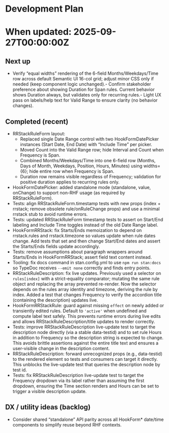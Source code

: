 # Development Plan
#
# When updated: 2025-09-27T00:00:00Z

## Next up
- Verify “equal widths” rendering of the 6-field Months/Weekdays/Time  row across default Semantic UI 16-col grid; adjust minor CSS only if  needed (keep component logic unchanged).- Confirm stakeholder preference about showing Duration for Span rules.  Current behavior shows Duration always, but validates only for  recurring rules.- Light UX pass on labels/help text for Valid Range to ensure clarity
  (no behavior changes).

## Completed (recent)

- RRStackRuleForm layout:
  - Replaced single Date Range control with two HookFormDatePicker
    instances (Start Date, End Date) with “Include Time” per picker.
  - Moved Count into the Valid Range row; hide Interval and Count when
    Frequency is Span.
  - Combined Months/Weekdays/Time into one 6-field row (Months, Days of
    Month, Weekdays, Position, Hours, Minutes) using widths={6}; hide
    entire row when Frequency is Span.
  - Duration row remains visible regardless of Frequency; validation for
    positive duration applies to recurring rules only.
- HookFormDatePicker: added standalone mode (standalone, value,
  onChange) to support non-RHF usage (as required by RRStackRuleForm).
- Tests: align RRStackRuleForm.timestamp tests with new props
  (index + rrstack; remove obsolete rule/onRuleChange props) and
  use a minimal rrstack stub to avoid runtime errors.
- Tests: updated RRStackRuleForm timestamp tests to assert on Start/End
  labeling and Include Time toggles instead of the old Date Range label.
- HookFormRRStack: fix Starts/Ends memoization to depend on
  rrstack.rules and rrstack.timezone so values update when rule dates
  change. Add tests that set and then change Start/End dates and assert
  the Starts/Ends fields update accordingly.
- Tests: remove assumptions about paragraph wrappers around Starts/Ends
  in HookFormRRStack; assert field text content instead.
- Tooling: fix docs command in stan.config.yml to use `npm run stan:docs`
  so TypeDoc receives `--emit none` correctly and finds entry points.
- RRStackRuleDescription: fix live updates. Previously used a selector
  on `rules[index]` with a strict-equality comparator; mutating the same
  rule object and replacing the array prevented re-render. Now the
  selector depends on the rules array identity and timezone, deriving
  the rule by index. Added a test that changes Frequency to verify the
  accordion title (containing the description) updates live.
- HookFormRRStackRule: guard against missing `effect` on newly added or
  transiently edited rules. Default to `'active'` when undefined and
  compute label text safely. This prevents runtime errors during live
  edits and allows RRStackRuleDescription/title updates to render
  correctly.
- Tests: improve RRStackRuleDescription live-update test to target the
  description node directly (via a stable data-testid) and to set rule
  Hours in addition to Frequency so the description string is expected
  to change. This avoids brittle assertions against the entire title
  text and ensures a user-visible change in the description content.
- RRStackRuleDescription: forward unrecognized props (e.g., data-testid)
  to the rendered element so tests and consumers can target it directly.
  This unblocks the live-update test that queries the description node
  by test id.
- Tests: fix RRStackRuleDescription live-update test to target the
  Frequency dropdown via its label rather than assuming the first
  dropdown, ensuring the Time section renders and Hours can be set
  to trigger a visible description update.

## DX / utility ideas (backlog)
- Consider shared “standalone” API parity across all HookForm*  date/time components to simplify reuse beyond RHF contexts.